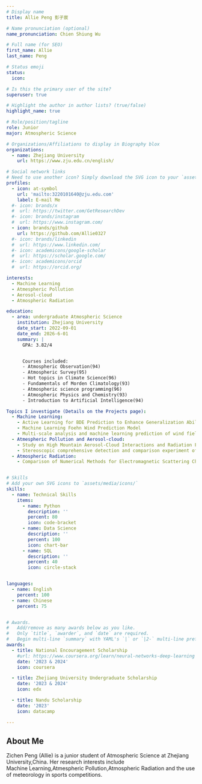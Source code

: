 ```yaml
---
# Display name
title: Allie Peng 彭子宸

# Name pronunciation (optional)
name_pronunciation: Chien Shiung Wu

# Full name (for SEO)
first_name: Allie
last_name: Peng

# Status emoji
status:
  icon: 

# Is this the primary user of the site?
superuser: true

# Highlight the author in author lists? (true/false)
highlight_name: true

# Role/position/tagline
role: Junior 
major: Atmospheric Science

# Organizations/Affiliations to display in Biography blox
organizations:
  - name: Zhejiang University
    url: https://www.zju.edu.cn/english/

# Social network links
# Need to use another icon? Simply download the SVG icon to your `assets/media/icons/` folder.
profiles:
  - icon: at-symbol
    url: 'mailto:3220101640@zju.edu.com'
    label: E-mail Me
  #- icon: brands/x
  #  url: https://twitter.com/GetResearchDev
  #- icon: brands/instagram
  #  url: https://www.instagram.com/
  - icon: brands/github
    url: https://github.com/Allie0327
  #- icon: brands/linkedin
  #  url: https://www.linkedin.com/
  #- icon: academicons/google-scholar
  #  url: https://scholar.google.com/
  #- icon: academicons/orcid
  #  url: https://orcid.org/

interests:
  - Machine Learning
  - Atmespheric Pollution
  - Aerosol-cloud
  - Atmospheric Radiation

education:
  - area: undergraduate Atmospheric Science
    institution: Zhejiang University
    date_start: 2022-09-01
    date_end: 2026-6-01
    summary: |
      GPA: 3.82/4


      Courses included:
      - Atmospheric Observation(94)
      - Atmospheric Survey(95)
      - Hot topics in Climate Science(96)
      - Fundamentals of Morden Climatology(93)
      - Atmospheric science programming(96)
      - Atmospheric Physics and Chemistry(93)
      - Introduction to Artificial Intelligence(94)

Topics I investigate (Details on the Projects page):
  - Machine Learning:
    - Active Learning for BDE Prediction to Enhance Generalization Ability
    - Machine Learning Foehn Wind Prediction Model
    - Multi-scale analysis and machine learning prediction of wind field at the 2028 Los Angeles Olympic Canoeing Venue
  - Atmespheric Pollution and Aerosol-cloud:
    - Study on High Mountain Aerosol-Cloud Interactions and Radiation Forcing Estimation
    - Stereoscopic comprehensive detection and comparison experiment of typical megacities and high mountains
  - Atmospheric Radiation:
    - Comparison of Numerical Methods for Electromagnetic Scattering Characteristics of Non-Spherical and Non-Uniform Particles


# Skills
# Add your own SVG icons to `assets/media/icons/`
skills:
  - name: Technical Skills
    items:
      - name: Python
        description: ''
        percent: 80
        icon: code-bracket
      - name: Data Science
        description: ''
        percent: 100
        icon: chart-bar
      - name: SQL
        description: ''
        percent: 40
        icon: circle-stack


languages:
  - name: English
    percent: 100
  - name: Chinese
    percent: 75


# Awards.
#   Add/remove as many awards below as you like.
#   Only `title`, `awarder`, and `date` are required.
#   Begin multi-line `summary` with YAML's `|` or `|2-` multi-line prefix and indent 2 spaces below.
awards:
  - title: National Encouragement Scholarship
    #url: https://www.coursera.org/learn/neural-networks-deep-learning
    date: '2023 & 2024'
    icon: coursera

  - title: Zhejiang University Undergraduate Scholarship
    date: '2023 & 2024'
    icon: edx

  - title: Nandu Scholarship
    date: '2023'
    icon: datacamp

---
```


## About Me

Zichen Peng (Allie) is a junior student of Atmospheric Science at Zhejiang University,China. Her research interests include  
Machine Learning,Atmespheric Pollution,Atmospheric Radiation and the use of meteorology in sports competitions.

